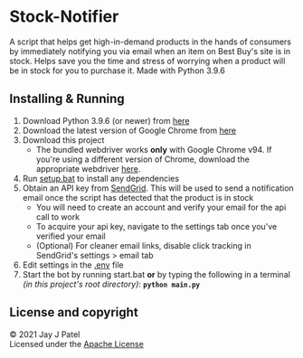 # Stock-Notifier

A script that helps get high-in-demand products in the hands of consumers by immediately notifying you via email when an item on Best Buy's site is in stock. Helps save you the time and stress of worrying when a product will be in stock for you to purchase it. Made with Python 3.9.6

## Installing & Running

1. Download Python 3.9.6 (or newer) from [here](https://www.python.org/downloads/)
2. Download the latest version of Google Chrome from [here](https://www.google.com/chrome/)
3. Download this project
   - The bundled webdriver works **only** with Google Chrome v94. If you're using a different version of Chrome, download the appropriate webdriver [here](https://chromedriver.chromium.org/downloads).
4. Run [setup.bat](setup.bat) to install any dependencies
5. Obtain an API key from [SendGrid](https://sendgrid.com/). This will be used to send a notification email once the script has detected that the product is in stock
   - You will need to create an account and verify your email for the api call to work
   - To acquire your api key, navigate to the settings tab once you've verified your email
   - (Optional) For cleaner email links, disable click tracking in SendGrid's settings > email tab
6. Edit settings in the [.env](.env) file
7. Start the bot by running start.bat **or** by typing the following in a terminal _(in this project's root directory)_:
   **`python main.py`**

## License and copyright

© 2021 Jay J Patel  
Licensed under the [Apache License](LICENSE)
